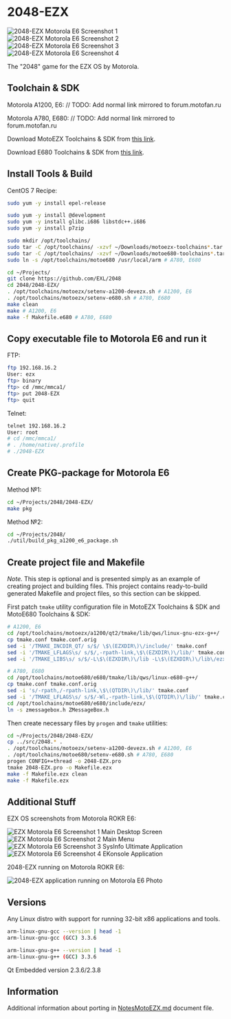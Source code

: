 2048-EZX
========

![2048-EZX Motorola E6 Screenshot 1](../image/2048-EZX-E6-Screenshot1.png) ![2048-EZX Motorola E6 Screenshot 2](../image/2048-EZX-E6-Screenshot2.png) ![2048-EZX Motorola E6 Screenshot 3](../image/2048-EZX-E6-Screenshot3.png) ![2048-EZX Motorola E6 Screenshot 4](../image/2048-EZX-E6-Screenshot4.png)

The "2048" game for the EZX OS by Motorola.

## Toolchain & SDK

Motorola A1200, E6: // TODO: Add normal link mirrored to forum.motofan.ru

Motorola A780, E680: // TODO: Add normal link mirrored to forum.motofan.ru

Download MotoEZX Toolchains & SDK from [this link](http://www.mediafire.com/?meqnmgujgjq).

Download E680 Toolchains & SDK from [this link](https://code.google.com/archive/p/moto-e680-develop/downloads).

## Install Tools & Build

CentOS 7 Recipe:

```sh
sudo yum -y install epel-release

sudo yum -y install @development
sudo yum -y install glibc.i686 libstdc++.i686
sudo yum -y install p7zip

sudo mkdir /opt/toolchains/
sudo tar -C /opt/toolchains/ -xzvf ~/Downloads/motoezx-toolchains*.tar.gz* # A1200, E6
sudo tar -C /opt/toolchains/ -xzvf ~/Downloads/motoe680-toolchains*.tar.gz* # A780, E680
sudo ln -s /opt/toolchains/motoe680 /usr/local/arm # A780, E680

cd ~/Projects/
git clone https://github.com/EXL/2048
cd 2048/2048-EZX/
. /opt/toolchains/motoezx/setenv-a1200-devezx.sh # A1200, E6
. /opt/toolchains/motoezx/setenv-e680.sh # A780, E680
make clean
make # A1200, E6
make -f Makefile.e680 # A780, E680
```

## Copy executable file to Motorola E6 and run it

FTP:

```sh
ftp 192.168.16.2
User: ezx
ftp> binary
ftp> cd /mmc/mmca1/
ftp> put 2048-EZX
ftp> quit
```

Telnet:

```sh
telnet 192.168.16.2
User: root
# cd /mmc/mmca1/
# . /home/native/.profile
# ./2048-EZX
```

## Create PKG-package for Motorola E6

Method №1:

```sh
cd ~/Projects/2048/2048-EZX/
make pkg
```

Method №2:

```sh
cd ~/Projects/2048/
./util/build_pkg_a1200_e6_package.sh
```

## Create project file and Makefile

*Note.* This step is optional and is presented simply as an example of creating project and building files. This project contains ready-to-build generated Makefile and project files, so this section can be skipped.

First patch `tmake` utility configuration file in MotoEZX Toolchains & SDK and MotoE680 Toolchains & SDK:

```sh
# A1200, E6
cd /opt/toolchains/motoezx/a1200/qt2/tmake/lib/qws/linux-gnu-ezx-g++/
cp tmake.conf tmake.conf.orig
sed -i '/TMAKE_INCDIR_QT/ s/$/ \$\(EZXDIR\)\/include/' tmake.conf
sed -i '/TMAKE_LFLAGS\s/ s/$/,-rpath-link,\$\(EZXDIR\)\/lib/' tmake.conf
sed -i '/TMAKE_LIBS\s/ s/$/-L\$\(EZXDIR\)\/lib -L\$\(EZXDIR\)\/lib\/ezx\/lib -lezxappbase/' tmake.conf

# A780, E680
cd /opt/toolchains/motoe680/e680/tmake/lib/qws/linux-e680-g++/
cp tmake.conf tmake.conf.orig
sed -i 's/-rpath,/-rpath-link,\$\(QTDIR\)\/lib/' tmake.conf
sed -i '/TMAKE_LFLAGS\s/ s/$/-Wl,-rpath-link,\$\(QTDIR\)\/lib/' tmake.conf
cd /opt/toolchains/motoe680/e680/include/ezx/
ln -s zmessagebox.h ZMessageBox.h
```

Then create necessary files by `progen` and `tmake` utilities:

```sh
cd ~/Projects/2048/2048-EZX/
cp ../src/2048.* .
. /opt/toolchains/motoezx/setenv-a1200-devezx.sh # A1200, E6
. /opt/toolchains/motoe680/setenv-e680.sh # A780, E680
progen CONFIG+=thread -o 2048-EZX.pro
tmake 2048-EZX.pro -o Makefile.ezx
make -f Makefile.ezx clean
make -f Makefile.ezx
```

## Additional Stuff

EZX OS screenshots from Motorola ROKR E6:

![EZX Motorola E6 Screenshot 1 Main Desktop Screen](../image/EZX-Screenshot1.png) ![EZX Motorola E6 Screenshot 2 Main Menu](../image/EZX-Screenshot2.png) ![EZX Motorola E6 Screenshot 3 SysInfo Ultimate Application](../image/EZX-Screenshot3.png) ![EZX Motorola E6 Screenshot 4 EKonsole Application](../image/EZX-Screenshot4.png)

2048-EZX running on Motorola ROKR E6:

![2048-EZX application running on Motorola E6 Photo](../image/2048-EZX-E6-Photo.jpg)

## Versions

Any Linux distro with support for running 32-bit x86 applications and tools.

```sh
arm-linux-gnu-gcc --version | head -1
arm-linux-gnu-gcc (GCC) 3.3.6

arm-linux-gnu-g++ --version | head -1
arm-linux-gnu-g++ (GCC) 3.3.6
```

Qt Embedded version 2.3.6/2.3.8

## Information

Additional information about porting in [NotesMotoEZX.md](../doc/NotesMotoEZX.md) document file.
